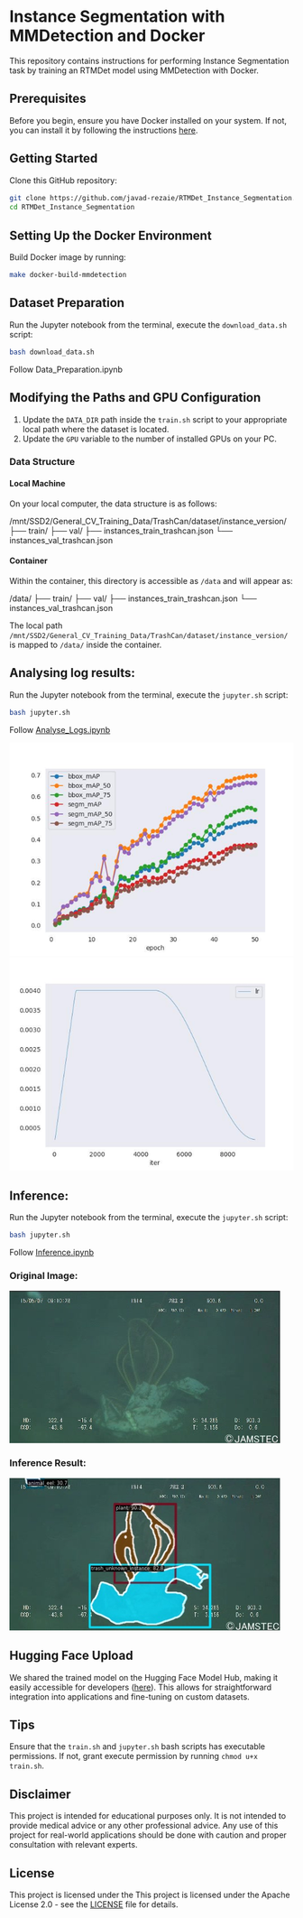 # Instance Segmentation with MMDetection and Docker

This repository contains instructions for performing Instance Segmentation task by training an RTMDet model using MMDetection with Docker.

## Prerequisites

Before you begin, ensure you have Docker installed on your system. If not, you can install it by following the instructions [here](https://docs.docker.com/get-docker/).

## Getting Started

Clone this GitHub repository:

```bash
git clone https://github.com/javad-rezaie/RTMDet_Instance_Segmentation.git
cd RTMDet_Instance_Segmentation
```

## Setting Up the Docker Environment


Build Docker image by running:

```bash
make docker-build-mmdetection
```

## Dataset Preparation

Run the Jupyter notebook from the terminal, execute the `download_data.sh` script:

```bash
bash download_data.sh
```
Follow Data_Preparation.ipynb

## Modifying the Paths and GPU Configuration

1. Update the `DATA_DIR` path inside the `train.sh` script to your appropriate local path where the dataset is located.
2. Update the `GPU` variable to the number of installed GPUs on your PC.

### Data Structure

#### Local Machine

On your local computer, the data structure is as follows:

/mnt/SSD2/General_CV_Training_Data/TrashCan/dataset/instance_version/ ├── train/ ├── val/ ├── instances_train_trashcan.json └── instances_val_trashcan.json


#### Container

Within the container, this directory is accessible as `/data` and will appear as:

/data/ ├── train/ ├── val/ ├── instances_train_trashcan.json └── instances_val_trashcan.json


The local path `/mnt/SSD2/General_CV_Training_Data/TrashCan/dataset/instance_version/` is mapped to `/data/` inside the container.

## Analysing log results:
Run the Jupyter notebook from the terminal, execute the `jupyter.sh` script:

```bash
bash jupyter.sh
```
Follow [Analyse_Logs.ipynb](./notebooks/Analyse_Logs.ipynb)

![mAP](./notebooks/bbox_mAP.jpg)
![mAP](./notebooks/lr.jpg)

## Inference:
Run the Jupyter notebook from the terminal, execute the `jupyter.sh` script:

```bash
bash jupyter.sh
```
Follow [Inference.ipynb](./notebooks/Inference.ipynb) 

### Original Image:
![Original Image](./notebooks/vis/orig/vid_000085_frame0000035.jpg)

### Inference Result:
![Inference Results](./notebooks/vis/vid_000085_frame0000035.jpg)

## Hugging Face Upload

We shared the trained model on the Hugging Face Model Hub, making it easily accessible for developers ([here](https://huggingface.co/spaces/homai/RTMDet_Instance_Segmentation)). This allows for straightforward integration into applications and fine-tuning on custom datasets.

## Tips
Ensure that the `train.sh` and  `jupyter.sh` bash scripts has executable permissions. If not, grant execute permission by running `chmod u+x train.sh`.


## Disclaimer

This project is intended for educational purposes only. It is not intended to provide medical advice or any other professional advice. Any use of this project for real-world applications should be done with caution and proper consultation with relevant experts.

## License

This project is licensed under the This project is licensed under the Apache License 2.0 - see the [LICENSE](LICENSE) file for details.
